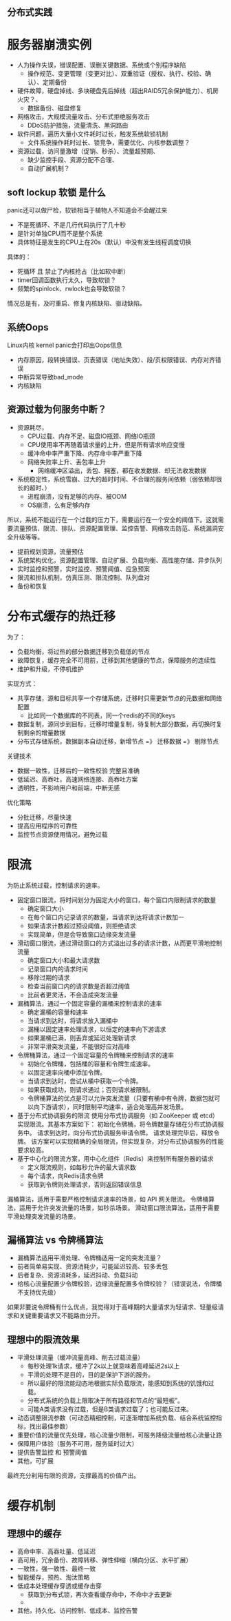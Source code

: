分布式实践
----
# 服务器崩溃实例
+ 人为操作失误，错误配置、误删关键数据、系统或个别程序缺陷
    + 操作规范、变更管理（变更对比）、双重验证（授权、执行、校验、确认）、定期备份
+ 硬件故障，硬盘掉线、多块硬盘先后掉线（超出RAID5冗余保护能力）、机房火灾？、
    + 数据备份、磁盘修复
+ 网络攻击，大规模流量攻击、分布式拒绝服务攻击
    + DDoS防护措施，流量清洗、黑洞路由
+ 软件问题，遍历大量小文件耗时过长，触发系统软锁机制
    + 文件系统操作耗时过长、锁竞争，需要优化、内核参数调整？
+ 资源过载，访问量激增（促销、秒杀）、流量超预期、
    + 缺少监控手段、资源分配不合理、
    + 自动扩展机制？


## soft lockup 软锁 是什么
panic还可以做尸检，软锁相当于植物人不知道会不会醒过来

+ 不是死循环、不是几行代码执行了几十秒
+ 是针对单独CPU而不是整个系统
+ 具体特征是发生的CPU上在20s（默认）中没有发生线程调度切换

具体的：
+ 死循环 且 禁止了内核抢占（比如软中断）
+ timer回调函数执行太久，导致软锁？
+ 频繁的spinlock、rwlock也会导致软锁？

情况总是有，及时重启、修复内核缺陷、驱动缺陷。


## 系统Oops
Linux内核 kernel panic会打印出Oops信息
+ 内存原因，段转换错误、页表错误（地址失效）、段/页权限错误、内存对齐错误
+ 中断异常导致bad_mode
+ 内核缺陷


## 资源过载为何服务中断？
+ 资源耗尽，
    + CPU过载、内存不足、磁盘IO瓶颈、网络IO瓶颈
    + CPU使用率不再随着请求量的上升，但是所有请求响应变慢
    + 缓冲命中率严重下降、内存命中率严重下降
    + 网络失败率上升、丢包率上升
        + 网络缓冲区溢出，丢包、拥塞，都在收发数据、却无法收发数据
+ 系统稳定性，系统雪崩、过大的超时时间、不合理的服务间依赖（弱依赖却很长的超时、）
    + 进程崩溃，没有足够的内存、被OOM
    + OS崩溃，么有足够内存

所以，系统不能运行在一个过载的压力下，需要运行在一个安全的阈值下。这就需要流量预估、限流、排队、资源配置管理、监控告警、网络攻击防范、系统漏洞安全升级等等。
+ 提前规划资源，流量预估
+ 系统架构优化，资源配置管理、自动扩展、负载均衡、高性能存储、异步队列
+ 实时监控和预警，实时监控、预警阈值、应急预案
+ 限流和排队机制，仿真压测、限流控制、队列盘对
+ 备份和恢复

# 分布式缓存的热迁移
为了：
+ 负载均衡，将过热的部分数据迁移到负载低的节点
+ 故障恢复，缓存完全不可用前，迁移到其他健康的节点，保障服务的连续性
+ 维护和升级，不停机维护

实现方式：
+ 共享存储，源和目标共享一个存储系统，迁移时只需更新节点的元数据和网络配置
    + 比如同一个数据库的不同表，同一个redis的不同的keys
+ 数据复制，源同步到目标，迁移时增量复制，待复制大部分数据，再切换时复制剩余的增量数据
+ 分布式存储系统，数据副本自动迁移，新增节点 =》 迁移数据 =》 剔除节点

关键技术
+ 数据一致性，迁移后的一致性校验 完整且准确
+ 低延迟、高吞吐，高速网络连接、高吞吐方案
+ 透明性，不影响用户和前端，中断无感

优化策略
+ 分批迁移，尽量快速
+ 提高应用程序的可靠性
+ 监控节点资源使用情况，避免过载

# 限流
为防止系统过载，控制请求的速率。

+ 固定窗口限流，将时间划分为固定大小的窗口，每个窗口内限制请求的数量
    + 确定窗口大小
    + 在每个窗口内记录请求的数量，当请求到达将请求计数加一
    + 如果请求计数超过预设阈值，则拒绝请求
    + 实现简单，但是会导致窗口边缘突发流量
+ 滑动窗口限流，通过滑动窗口的方式溢出过多的请求计数，从而更平滑地控制流量
    + 确定窗口大小和最大请求数
    + 记录窗口内的请求时间
    + 移除过期的请求
    + 检查当前窗口内的请求数是否超过阈值
    + 比前者更灵活，不会造成突发流量
+ 漏桶算法，通过一个固定容量的漏桶来控制请求的速率
    + 确定漏桶的容量和速率
    + 当请求到达时，将请求放入漏桶中
    + 漏桶以固定速率处理请求，以恒定的速率向下游请求
    + 如果漏桶已满，则丢弃或延迟处理新请求
    + 非常平滑突发流量，不能很好应对高峰
+ 令牌桶算法，通过一个固定容量的令牌桶来控制请求的速率
    + 初始化令牌桶，包括桶的容量和令牌生成速率。
    + 以固定速率向桶中添加令牌。
    + 当请求到达时，尝试从桶中获取一个令牌。
    + 如果获取成功，则请求通过；否则请求被限制。
    + 令牌桶算法的优点是可以允许突发流量（只要有桶中有令牌，数据包就可以向下游请求），同时限制平均速率，适合处理高并发场景。
+ 基于分布式协调服务的限流
使用分布式协调服务（如 ZooKeeper 或 etcd）实现限流。其基本方案如下：
初始化令牌桶，将令牌数量存储在分布式协调服务中。
请求到达时，向分布式协调服务申请令牌。
请求处理完毕后，释放令牌。
该方案可以实现精确的全局限流，但实现复杂，对分布式协调服务的性能要求较高。
+ 基于中心化的限流方案，用中心化组件（Redis）来控制所有服务器的请求
    + 定义限流规则，如每秒允许的最大请求数
    + 每个请求，向Redis请求令牌
    + 获取到令牌则处理请求，否则返回错误信息


漏桶算法，适用于需要严格控制请求速率的场景，如 API 网关限流。
令牌桶算法，适用于允许突发流量的场景，如秒杀场景。
滑动窗口限流算法，适用于需要平滑处理突发流量的场景。

## 漏桶算法 vs 令牌桶算法
+ 漏桶算法适用平滑处理、令牌桶适用一定的突发流量？
+ 前者简单易实现、资源消耗少，可能延迟较高、较多丢包
+ 后者复杂、资源消耗多，延迟抖动、负载抖动
+ 给核心流量配置少令牌校验，边缘流量配置多令牌校验？（错误说法，令牌桶不支持优先级）

如果非要说令牌桶有什么优点，我觉得对于高峰期的大量请求为轻请求、轻量级请求和关键重要请求又不能路由分开。

## 理想中的限流效果

+ 平滑处理流量（缓冲流量高峰、削去过载流量）
    + 每秒处理1k请求，缓冲了2k以上就意味着高峰延迟2s以上
    + 平滑的处理不是目的，目的是保护下游的服务。
    + 所以最好的限流能动态地根据实际负载限流，能感知到系统的饥饿和过载。
    + 分布式系统的负载上限取决于所有路径和节点的“最短板”。
    + 可能A类请求没有过载，但是B类请求过载了；也可能反过来。
+ 动态调整限流参数（可动态精细控制，可逐渐增加系统负载、结合系统监控指标，找出最佳参数）
+ 重要价值的流量优先处理，核心流量少限制，可服务降级流量给核心流量让路
+ 保障用户体验（服务不可用，服务延时过大）
+ 提供告警监控 和 预警阈值
+ 其他，可扩展

最终充分利用有限的资源，支撑最高的价值产出。


# 缓存机制

## 理想中的缓存
+ 高命中率、高吞吐量、低延迟
+ 高可用，冗余备份、故障转移、弹性伸缩（横向分区、水平扩展）
+ 一致性，强一致性、最终一致
+ 智能缓存，预热、淘汰策略
+ 低成本处理缓存穿透或缓存击穿
    + 获取到分布式锁，再次查看缓存命中，不命中才去更新
    + 
+ 其他，持久化、访问控制、低成本、监控告警